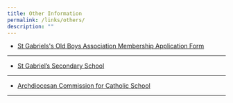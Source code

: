 ```yaml
---
title: Other Information
permalink: /links/others/
description: ""
---
```

* [St Gabriels's Old Boys Association Membership Application Form](https://drive.google.com/file/d/19bCxDcE6C6Cv1-NABS3Yg9rXmNMGXHs3/view?usp=sharing)

---------------------

* [St Gabriel’s Secondary School](http://stgabrielssec.moe.edu.sg/)  
 
--------------------- 
* [Archdiocesan Commission for Catholic School](http://accs.sg/)

---------------------